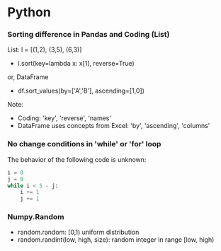 Python
==========

### Sorting difference in Pandas and Coding (List)

List: l = [(1,2), (3,5), (6,3)]

  - l.sort(key=lambda x: x[1], reverse=True)

or, DataFrame  
  
  - df.sort_values(by=['A','B'], ascending=[1,0])
  
Note:

  - Coding: 'key', 'reverse', 'names'
  - DataFrame uses concepts from Excel: 'by', 'ascending', 'columns'
  
### No change conditions in 'while' or 'for' loop

The behavior of the following code is unknown:

```python
i = 0
j = 0
while i < 5 - j:
    i += 1
	j += 1
```

### Numpy.Random

  - random.random: [0,1) uniform distribution
  - random.randint(low, high, size): random integer in range [low, high) 